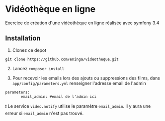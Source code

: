 # Vidéothèque en ligne

Exercice de création d'une vidéothèque en ligne réalisée avec symfony 3.4

## Installation

1. Clonez ce depot

`git clone https://github.com/eninga/videotheque.git`

2. Lancez `composer install`

3. Pour recevoir les emails lors des ajouts ou suppressions des films, dans `app/config/parameters.yml` renseigner l'adresse email de l'admin

```
parameters:
       email_admin: #email de l'admin ici

```
:heavy_exclamation_mark: Le service `video.notify` utilise le paramètre `email_admin`.
Il y aura une erreur si `email_admin` n'est pas trouvé.

  

